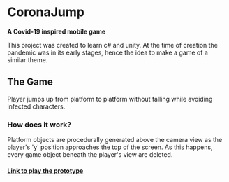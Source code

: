 # CoronaJump
 
**A Covid-19 inspired mobile game**

This project was created to learn c# and unity. 
At the time of creation the pandemic was in its early stages, hence the idea to make a game of a similar theme.

## The Game

Player jumps up from platform to platform without falling while avoiding infected characters.

### How does it work?

Platform objects are procedurally generated above the camera view as the player's 'y' position approaches the top of the screen.
As this happens, every game object beneath the player's view are deleted.

#### [Link to play the prototype](https://coronajumpv2.web.app)
